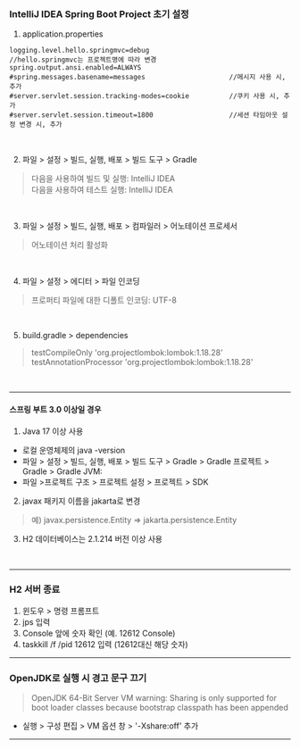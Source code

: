 ### IntelliJ IDEA Spring Boot Project 초기 설정  
1. application.properties
```
logging.level.hello.springmvc=debug                    //hello.springmvc는 프로젝트명에 따라 변경
spring.output.ansi.enabled=ALWAYS
#spring.messages.basename=messages                     //메시지 사용 시, 추가  
#server.servlet.session.tracking-modes=cookie          //쿠키 사용 시, 추가
#server.servlet.session.timeout=1800                   //세션 타임아웃 설정 변경 시, 추가
```
<br>

2. 파일 > 설정 > 빌드, 실행, 배포 > 빌드 도구 > Gradle   
> 다음을 사용하여 빌드 및 실행: IntelliJ IDEA  
> 다음을 사용하여 테스트 실행: IntelliJ IDEA
<br>

3. 파일 > 설정 > 빌드, 실행, 배포 > 컴파일러 > 어노테이션 프로세서
> 어노테이션 처리 활성화
<br>

4. 파일 > 설정 > 에디터 > 파일 인코딩
> 프로퍼티 파일에 대한 디폴트 인코딩: UTF-8
<br>

5. build.gradle > dependencies
> testCompileOnly 'org.projectlombok:lombok:1.18.28'  
> testAnnotationProcessor 'org.projectlombok:lombok:1.18.28'  
<br>

--- 

#### 스프링 부트 3.0 이상일 경우  
1. Java 17 이상 사용
- 로컬 운영체제의 java -version
- 파일 > 설정 > 빌드, 실행, 배포 > 빌드 도구 > Gradle > Gradle 프로젝트 > Gradle > Gradle JVM:   
- 파일 >프로젝트 구조 > 프로젝트 설정 > 프로젝트 > SDK  
  
2. javax 패키지 이름을 jakarta로 변경     
> 예) javax.persistence.Entity => jakarta.persistence.Entity  
  
3. H2 데이터베이스는 2.1.214 버전 이상 사용   
<br>

---
### H2 서버 종료  
1. 윈도우 > 명령 프롬프트  
2. jps 입력  
3. Console 앞에 숫자 확인 (예. 12612 Console)  
4. taskkill /f /pid 12612 입력 (12612대신 해당 숫자)  

---  
### OpenJDK로 실행 시 경고 문구 끄기  
> OpenJDK 64-Bit Server VM warning: Sharing is only supported for boot loader classes because bootstrap classpath has been appended  
- 실행 > 구성 편집 > VM 옵션 창 > '-Xshare:off' 추가  
---
